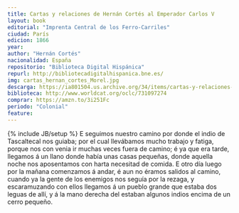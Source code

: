 ```yaml
---
title: Cartas y relaciones de Hernán Cortés al Emperador Carlos V
layout: book
editorial: "Imprenta Central de los Ferro-Carriles"
ciudad: París
edicion: 1866
year: 
author: "Hernán Cortés"
nacionalidad: España
repositorio: "Biblioteca Digital Hispánica"
repurl: http://bibliotecadigitalhispanica.bne.es/
img: cartas_hernan_cortes_Morel.jpg
descarga: https://ia801504.us.archive.org/34/items/cartas-y-relaciones-hernan-cortes/Cartas%20y%20relaciones%20-%20Hern%C3%A1n%20Cort%C3%A9s.pdf
biblioteca: http://www.worldcat.org/oclc/731097274
comprar: https://amzn.to/3i251Fc
periodo: "Colonial"
feature: 
---
```

{% include JB/setup %}
E seguimos nuestro camino por donde el indio de Tascaltecal nos guiaba; por el cual llevábamos mucho trabajo y fatiga, porque nos con venia ir muchas veces fuera de camino; é ya que era tarde, llegamos á un llano donde había unas casas pequeñas, donde aquella noche nos aposentamos con harta necesitad de comida. E otro día luego por la mañana comenzamos á andar, é aun no éramos salidos al camino, cuando ya la gente de los enemigos nos seguía por la rezaga, y escaramuzando con ellos llegamos á un pueblo grande que estaba dos leguas de allí, y á la mano derecha del estaban algunos indios encima de un cerro pequeño.
